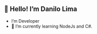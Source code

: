 ## 👋 Hello! I’m Danilo Lima
- I’m Developer 
- 🌱 I’m currently learning NodeJs and C#.


<!---
Dsblima/Dsblima is a ✨ special ✨ repository because its `README.md` (this file) appears on your GitHub profile.
You can click the Preview link to take a look at your changes.
--->
